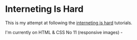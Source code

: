 # Interneting Is Hard
This is my attempt at following the [interneting is hard](https://internetingishard.com/) tutorials.

I'm currently on HTML & CSS No 11 (responsive images) - 

